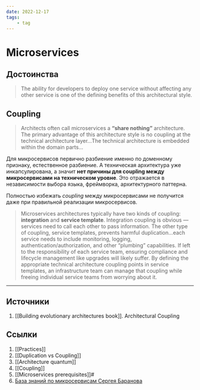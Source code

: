 ```yaml
---
date: 2022-12-17
tags:
    - tag
---
```

# Microservices

## Достоинства

> The ability for developers to deploy one service without affecting any other service is one of the defining benefits of this architectural style.

## Coupling

> Architects often call microservices a **“share nothing”** architecture. The primary advantage of this architecture style is no coupling at the technical architecture layer...The technical architecture is embedded within the domain parts...

Для микросервисов первично разбиение именно по доменному признаку, естественное разбиение. А техническая архитектура уже инкапсулирована, а значит **нет причины для coupling между микросервисами на техническом уровне**. Это отражается в независимости выбора языка, фреймворка, архитектурного паттерна.

Полностью избежать *coupling* между микросервисами не получится даже при правильной реализации микросервисов.

> Microservices architectures typically have two kinds of coupling: **integration** and **service template**. Integration coupling is obvious — services need to call each other to pass information. The other type of coupling, service templates, prevents harmful duplication...each service needs to include monitoring, logging, authentication/authorization, and other “plumbing” capabilities. If left to the responsibility of each service team, ensuring compliance and lifecycle management like upgrades will likely suffer. By defining the appropriate technical architecture coupling points in service templates, an infrastructure team can manage that coupling while freeing individual service teams from worrying about it.

---

## Источники

1. [[Building evolutionary architectures book]]. Architectural Coupling

## Ссылки

1. [[Practices]]
1. [[Duplication vs Coupling]]
1. [[Architecture quantum]]
1. [[Coupling]]
1. [[Microservices prerequisites]]#
1. [База знаний по микросервисам Сергея Баранова](http://agilemindset.ru/%D0%BC%D0%B8%D0%BA%D1%80%D0%BE%D1%81%D0%B5%D1%80%D0%B2%D0%B8%D1%81%D1%8B/)
